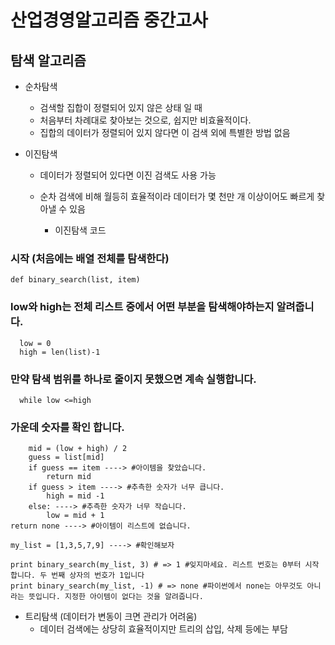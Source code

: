# 산업경영알고리즘 중간고사

## 탐색 알고리즘

- 순차탐색
    - 검색할 집합이 정렬되어 있지 않은 상태 일 때
    - 처음부터 차례대로 찾아보는 것으로, 쉽지만 비효율적이다.
    - 집합의 데이터가 정렬되어 있지 않다면 이 검색 외에 특별한 방법 없음

- 이진탐색
    - 데이터가 정렬되어 있다면 이진 검색도 사용 가능
    - 순차 검색에 비해 월등히 효율적이라 데이터가 몇 천만 개 이상이어도 빠르게 찾아낼 수 있음

      - 이진탐색 코드
  
### 시작 (처음에는 배열 전체를 탐색한다)
    def binary_search(list, item)
### low와 high는 전체 리스트 중에서 어떤 부분을 탐색해야하는지 알려줍니다.
      low = 0
      high = len(list)-1
      
### 만약 탐색 범위를 하나로 줄이지 못했으면 계속 실행합니다.
      while low <=high 
      
### 가운데 숫자를 확인 합니다.
        mid = (low + high) / 2
        guess = list[mid]
        if guess == item ----> #아이템을 찾았습니다.
            return mid
        if guess > item ----> #추측한 숫자가 너무 큽니다.
            high = mid -1
        else: ----> #추측한 숫자가 너무 작습니다.
            low = mid + 1
    return none ----> #아이템이 리스트에 없습니다.

    my_list = [1,3,5,7,9] ----> #확인해보자

    print binary_search(my_list, 3) # => 1 #잊지마세요. 리스트 번호는 0부터 시작합니다. 두 번째 상자의 번호가 1입니다
    print binary_search(my_list, -1) # => none #파이썬에서 none는 아무것도 아니라는 뜻입니다. 지정한 아이템이 없다는 것을 알려줍니다.
    
    
    
    
       

- 트리탐색 (데이터가 변동이 크면 관리가 어려움)
    - 데이터 검색에는 상당히 효율적이지만 트리의 삽입, 삭제 등에는 부담
 
